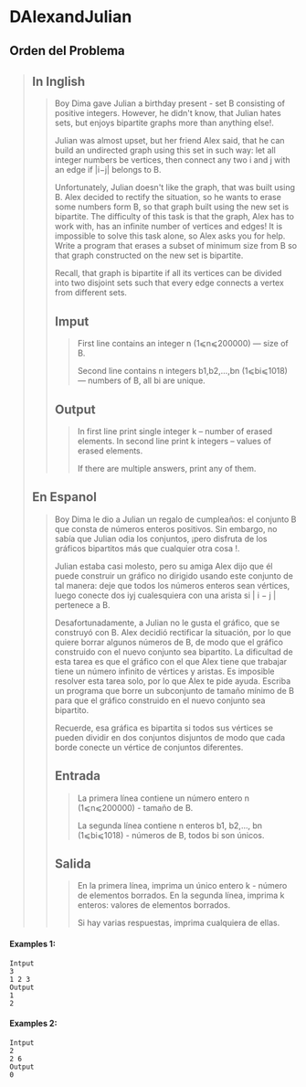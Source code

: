 # DAlexandJulian

## Orden del Problema

>## In Inglish
>>Boy Dima gave Julian a birthday present - set B consisting of positive integers. However, he didn't know, that Julian hates sets, but enjoys bipartite graphs more than anything else!.
>>
>>Julian was almost upset, but her friend Alex said, that he can build an undirected graph using this set in such way: let all integer numbers be vertices, then connect any two i and j with an edge if |i−j| belongs to B.
>>
>>Unfortunately, Julian doesn't like the graph, that was built using B. Alex decided to rectify the situation, so he wants to erase some numbers form B, so that graph built using the new set is bipartite. The difficulty of this task is that the graph, Alex has to work with, has an infinite number of vertices and edges! It is impossible to solve this task alone, so Alex asks you for help. Write a program that erases a subset of minimum size from B so that graph constructed on the new set is bipartite.
>>
>>Recall, that graph is bipartite if all its vertices can be divided into two disjoint sets such that every edge connects a vertex from different sets.
>>## Imput
>>>First line contains an integer n (1⩽n⩽200000) — size of B.
>>>
>>>Second line contains n integers b1,b2,…,bn (1⩽bi⩽1018) — numbers of B, all bi are unique.
>>## Output
>>>In first line print single integer k – number of erased elements. In second line print k integers – values of erased elements.
>>>
>>>If there are multiple answers, print any of them.
>## En Espanol
>>Boy Dima le dio a Julian un regalo de cumpleaños: el conjunto B que consta de números enteros positivos. Sin embargo, no sabía que Julian odia los conjuntos, ¡pero disfruta de los gráficos bipartitos más que cualquier otra cosa !.
>>
>>Julian estaba casi molesto, pero su amiga Alex dijo que él puede construir un gráfico no dirigido usando este conjunto de tal manera: deje que todos los números enteros sean vértices, luego conecte dos iyj cualesquiera con una arista si | i − j | pertenece a B.
>>
>>Desafortunadamente, a Julian no le gusta el gráfico, que se construyó con B. Alex decidió rectificar la situación, por lo que quiere borrar algunos números de B, de modo que el gráfico construido con el nuevo conjunto sea bipartito. La dificultad de esta tarea es que el gráfico con el que Alex tiene que trabajar tiene un número infinito de vértices y aristas. Es imposible resolver esta tarea solo, por lo que Alex te pide ayuda. Escriba un programa que borre un subconjunto de tamaño mínimo de B para que el gráfico construido en el nuevo conjunto sea bipartito.
>>
>>Recuerde, esa gráfica es bipartita si todos sus vértices se pueden dividir en dos conjuntos disjuntos de modo que cada borde conecte un vértice de conjuntos diferentes.
>>## Entrada
>>>La primera línea contiene un número entero n (1⩽n⩽200000) - tamaño de B.
>>>
>>>La segunda línea contiene n enteros b1, b2,…, bn (1⩽bi⩽1018) - números de B, todos bi son únicos.
>>## Salida
>>>En la primera línea, imprima un único entero k - número de elementos borrados. En la segunda línea, imprima k enteros: valores de elementos borrados.
>>>
>>>Si hay varias respuestas, imprima cualquiera de ellas.
#### Examples 1:
```
Intput
3
1 2 3
Output
1
2 
```
#### Examples 2:
```
Intput
2
2 6
Output
0
```